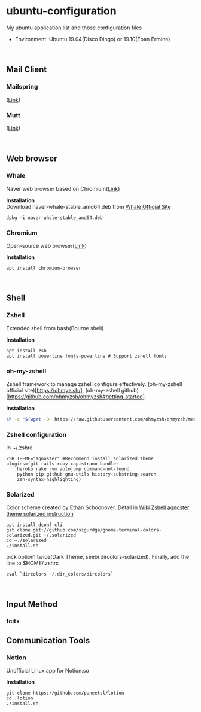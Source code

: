 # ubuntu-configuration

My ubuntu application list and those configuration files
* Environment: Ubuntu 19.04(Disco Dingo) or 19.10(Eoan Ermine)

&nbsp;
## Mail Client
### Mailspring
([Link](https://www.getmailspring.com))

### Mutt
([Link](http://www.mutt.org))

&nbsp;
## Web browser
### Whale
Naver web browser based on Chromium([Link](https://whale.naver.com/ko))  
  
**Installation**  
Download naver-whale-stable_amd64.deb from [Whale Official Site](https://whale.naver.com/ko)
```
dpkg -i naver-whale-stable_amd64.deb
```

### Chromium
Open-source web browser([Link](https://www.chromium.org))
  
**Installation**  
```
apt install chromium-browser
```

&nbsp;
## Shell
### Zshell
Extended shell from bash(Bourne shell)  

**Installation**
```
apt install zsh
apt install powerline fonts-powerline # Support zshell fonts
```

### oh-my-zshell
Zshell framework to manage zshell configure effectively.
(oh-my-zshell official site)[https://ohmyz.sh/], (oh-my-zshell github)[https://github.com/ohmyzsh/ohmyzsh#getting-started]
  
**Installation**
```bash
sh -c "$(wget -O- https://raw.githubusercontent.com/ohmyzsh/ohmyzsh/master/tools/install.sh)"
```

### Zshell configuration
In ~/.zshrc
```
ZSH_THEME="agnoster" #Recommend install solarized theme
plugins=(git rails ruby capistrano bundler
    heroku rake rvm autojump command-not-found
    python pip github gnu-utils history-substring-search
    zsh-syntax-highlighting)
```

### Solarized
Color scheme created by Ethan Schoonover. Detail in [Wiki](https://en.wikipedia.org/wiki/Solarized_(color_scheme))
[Zshell agnoster theme solarized instruction](https://gist.github.com/renshuki/3cf3de6e7f00fa7e744a)

```
apt install dconf-cli
git clone git://github.com/sigurdga/gnome-terminal-colors-solarized.git ~/.solarized
cd ~./solarized
./install.sh
```

pick option1 twice(Dark Theme, seebi dircolors-solarized).
Finally, add the line to $HOME/.zshrc 
```
eval `dircolors ~/.dir_colors/dircolors`
```
&nbsp;
## Input Method
### fcitx


## Communication Tools
### Notion
Unofficial Linux app for Notion.so

**Installation**
```
git clone https://github.com/puneetsl/lotion
cd .lotion
./install.sh
```

